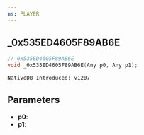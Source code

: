 ```yaml
---
ns: PLAYER
---
```

## _0x535ED4605F89AB6E

```c
// 0x535ED4605F89AB6E
void _0x535ED4605F89AB6E(Any p0, Any p1);
```

```
NativeDB Introduced: v1207
```

## Parameters
* **p0**:
* **p1**:
